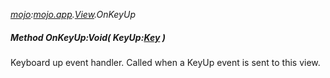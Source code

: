 _[mojo](../../modules/mojo/mojo-module.md):[mojo.app](../../modules/mojo/mojo-app.md).[View](../../modules/mojo/mojo-app-view.md).OnKeyUp_
##### Method OnKeyUp:Void( KeyUp:[Key](../../modules/mojo/mojo-input-key.md) )
Keyboard up event handler.
Called when a KeyUp event is sent to this view.
